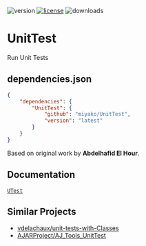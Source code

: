 ![version](https://img.shields.io/badge/version-20%20R6%2B-E23089)
[![license](https://img.shields.io/github/license/miyako/unit-test)](LICENSE)
![downloads](https://img.shields.io/github/downloads/miyako/unit-test/total)

# UnitTest

Run Unit Tests

## dependencies.json

```json
{
	"dependencies": {
		"UnitTest": {
			"github": "miyako/UnitTest",
			"version": "latest"
		}
	}
}
```

Based on original work by **Abdelhafid El Hour**.

## Documentation

[`UTest`](https://github.com/miyako/unit-test/blob/main/unit-test/Documentation/Classes/UTest.md)

## Similar Projects

* [vdelachaux/unit-tests-with-Classes](https://github.com/vdelachaux/unit-tests-with-Classes)
* [AJARProject/AJ_Tools_UnitTest](https://github.com/AJARProject/AJ_Tools_UnitTest)
